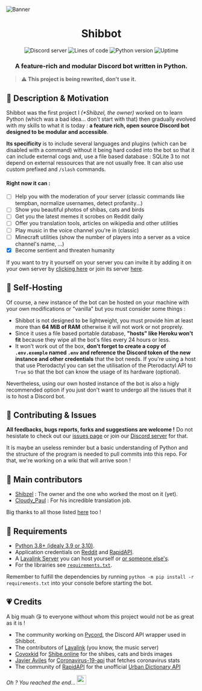 ![Banner](https://cdn.discordapp.com/attachments/797425043033686036/1051558257853988894/image.png)

<div align="center">
	<h1><b>Shibbot</b></h1>
    <img alt="Discord server" src="https://img.shields.io/discord/955507499778330625?color=5865F2&label=Discord&logo=Discord&logoColor=white&style=for-the-badge">
	<img alt="Lines of code" src="https://img.shields.io/badge/Python-3.8%2B-blue?style=for-the-badge">
    <img alt="Python version" src="https://img.shields.io/tokei/lines/github/Shibzel/Shibbot?style=for-the-badge&color=orange">
    <img alt="Uptime" src="https://img.shields.io/uptimerobot/ratio/m792743228-711706b27e948a5682109c4e?style=for-the-badge">
	<h3>A feature-rich and modular Discord bot written in Python.</h3>
</div>

> **⚠️ This project is being rewrited, don't use it.**

## 🔮 Description & Motivation

Shibbot was the first project I *(\*Shibzel, the owner)* worked on to learn Python (which was a bad idea... don't start with that) then gradually evolved with my skills to what it is today : **a feature rich, open source Discord bot designed to be modular and accessible**.

**Its specificity** is to include several languages and plugins (which can be disabled with a command) without it being hard coded into the bot so that it can include external cogs and, use a file based database : SQLite 3 to not depend on external ressources that are not usually free. It can also use custom prefixed and `/slash` commands.

#### Right now it can :

- [ ] Help you with the moderation of your server (classic commands like tempban, normalize usernames, detect profanity...)
- [ ] Show you beautiful photos of shibas, cats and birds
- [ ] Get you the latest memes it scrobes on Reddit daily
- [ ] Offer you translation tools, articles on wikipedia and other utilities
- [ ] Play music in the voice channel you're in (classic)
- [ ] Minecraft utilities (show the number of players into a server as a voice channel's name, ...)
- [x] Become sentient and threaten humanity

If you want to try it yourself on your server you can invite it by adding it on your own server by [clicking here](https://discord.com/api/oauth2/authorize?client_id=838922957547765801&permissions=8&scope=bot%20applications.commands) or join its server [here](https://discord.gg/TZNWfJmPwj).

## 🚀 Self-Hosting

Of course, a new instance of the bot can be hosted on your machine with your own modifications or "vanilla" but you must consider some things :
- Shibbot is not designed to be lightweight, you must provide him at least more than **64 MiB of RAM** otherwise it will not work or not proprely.
- Since it uses a file based portable database, **"hosts" like Heroku won't fit** because they wipe all the bot's files every 24 hours or less.
- It won't work out of the box, **don't forget to create a copy of `.env.exemple` named `.env` and reference the Discord token of the new instance and other credentials** that the bot needs. If you're using a host that use Pterodactyl you can set the utilisation of the Pterodactyl API to `True` so that the bot can know the usage of its hardware (optional).

Nevertheless, using our own hosted instance of the bot is also a higly recommended option if you just don't want to undergo all the issues that it is to host a Discord bot.

## 🤝 Contributing & Issues

**All feedbacks, bugs reports, forks and suggestions are welcome !** Do not hesistate to check out our [issues page](https://github.com/Shibzel/Shibbot/issues) or join our [Discord server](https://discord.gg/TZNWfJmPwj) for that.

It is maybe an useless reminder but a basic understanding of Python and the structure of the program is needed to pull commits into this repo. For that, we're working on a wiki that will arrive soon !

## 💼 Main contributors

- [Shibzel](https://github.com/Shibzel) : The owner and the one who worked the most on it (yet).
- [Cloudy_Paul](https://github.com/Cloudy-Paul) : For his incredible translation job.

Big thanks to all those listed [here](https://github.com/Shibzel/Shibbot/graphs/contributors) too !

## 📜 Requirements

- [Python 3.8+ (idealy 3.9 or 3.10)](https://www.python.org/downloads).
- Application credentials on [Reddit](https://www.reddit.com/prefs/apps) and [RapidAPI](https://rapidapi.com/developer/new).
- A [Lavalink Server](https://github.com/freyacodes/lavalink) you can host yourself or [or someone else's](https://www.google.com/search?q=free+lavalink+host).
- For the librairies see [`requirements.txt`](https://github.com/Shibzel/Shibbot/blob/main/requirements.txt).

Remember to fulfill the dependencies by running `python -m pip install -r requirements.txt` into your console before starting the bot.

## 💗 Credits

A big muah 😘 to everyone without whom this project would not be as great as it is !
- The community working on [Pycord](https://github.com/Pycord-Development/pycord/graphs/contributors), the Discord API wrapper used in Shibbot.
- The contributors of  [Lavalink](https://github.com/freyacodes/lavalink/graphs/contributors) (you know, the music server)
- [Covoxkid](https://twitter.com/covoxkid) for [Shibe.online](https://shibe.online) for the shibes, cats and birds images
- [Javier Aviles](https://github.com/javieraviles) for [Coronavirus-19-api](https://github.com/javieraviles/covidAPI) that fetches coronavirus stats
- The community of [RapidAPI](rapidapi.com) for the unofficial [Urban Dictionary API](https://rapidapi.com/community/api/urban-dictionary)



*Oh ? You reached the end...* <img src="https://cdn.discordapp.com/emojis/836308954601750578.webp?size=96" width="25px">
